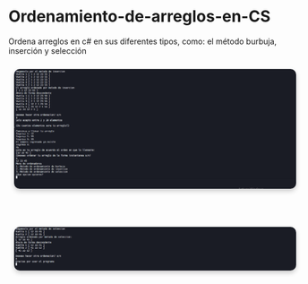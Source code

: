 # Ordenamiento-de-arreglos-en-CS
Ordena arreglos en c# en sus diferentes tipos, como: el método burbuja, inserción y selección

<p align="center">
  <img src="Orden.png" alt="Imagen 1" width="800" style="border-radius:10px; box-shadow: 0 4px 8px rgba(0,0,0,0.2); margin:10px;">
</p>
<br>
<p align="center">
  <img src="Orden2.png" alt="Imagen 1" width="800" style="border-radius:10px; box-shadow: 0 4px 8px rgba(0,0,0,0.2); margin:10px;">
</p>

